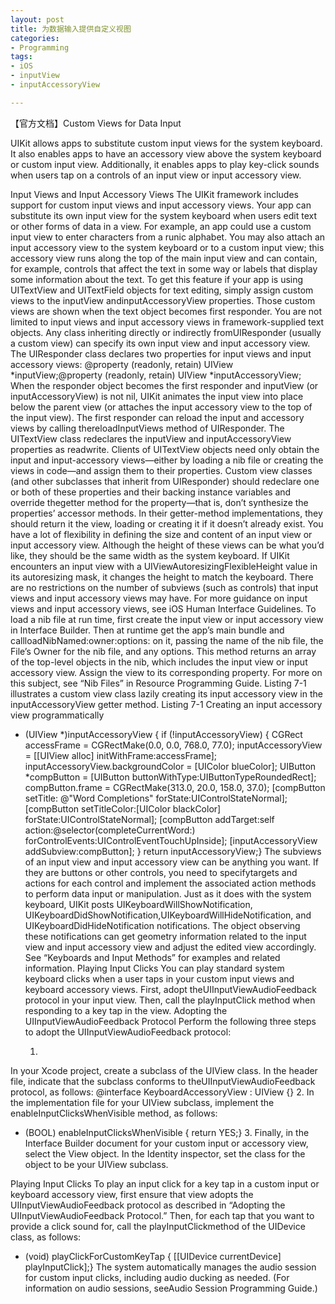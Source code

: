 ```yaml
---
layout: post
title: 为数据输入提供自定义视图
categories:
- Programming
tags:
- iOS
- inputView
- inputAccessoryView

---
```


【官方文档】Custom Views for Data Input


UIKit allows apps to substitute custom input views for the system keyboard. It also enables apps to have an accessory view above the system keyboard or custom input view. Additionally, it enables apps to play key-click sounds when users tap on a controls of an input view or input accessory view.

Input Views and Input Accessory Views
The UIKit framework includes support for custom input views and input accessory views. Your app can substitute its own input view for the system keyboard when users edit text or other forms of data in a view. For example, an app could use a custom input view to enter characters from a runic alphabet. You may also attach an input accessory view to the system keyboard or to a custom input view; this accessory view runs along the top of the main input view and can contain, for example, controls that affect the text in some way or labels that display some information about the text.
To get this feature if your app is using UITextView and UITextField objects for text editing, simply assign custom views to the inputView andinputAccessoryView properties. Those custom views are shown when the text object becomes first responder.
You are not limited to input views and input accessory views in framework-supplied text objects. Any class inheriting directly or indirectly fromUIResponder (usually a custom view) can specify its own input view and input accessory view. The UIResponder class declares two properties for input views and input accessory views:
@property (readonly, retain) UIView *inputView;@property (readonly, retain) UIView *inputAccessoryView;
When the responder object becomes the first responder and inputView (or inputAccessoryView) is not nil, UIKit animates the input view into place below the parent view (or attaches the input accessory view to the top of the input view). The first responder can reload the input and accessory views by calling thereloadInputViews method of UIResponder.
The UITextView class redeclares the inputView and inputAccessoryView properties as readwrite. Clients of UITextView objects need only obtain the input and input-accessory views—either by loading a nib file or creating the views in code—and assign them to their properties. Custom view classes (and other subclasses that inherit from UIResponder) should redeclare one or both of these properties and their backing instance variables and override thegetter method for the property—that is, don’t synthesize the properties’ accessor methods. In their getter-method implementations, they should return it the view, loading or creating it if it doesn’t already exist.
You have a lot of flexibility in defining the size and content of an input view or input accessory view. Although the height of these views can be what you’d like, they should be the same width as the system keyboard. If UIKit encounters an input view with a UIViewAutoresizingFlexibleHeight value in its autoresizing mask, it changes the height to match the keyboard. There are no restrictions on the number of subviews (such as controls) that input views and input accessory views may have. For more guidance on input views and input accessory views, see iOS Human Interface Guidelines.
To load a nib file at run time, first create the input view or input accessory view in Interface Builder. Then at runtime get the app’s main bundle and callloadNibNamed:owner:options: on it, passing the name of the nib file, the File’s Owner for the nib file, and any options. This method returns an array of the top-level objects in the nib, which includes the input view or input accessory view. Assign the view to its corresponding property. For more on this subject, see “Nib Files” in Resource Programming Guide.
Listing 7-1 illustrates a custom view class lazily creating its input accessory view in the inputAccessoryView getter method.
Listing 7-1  Creating an input accessory view programmatically
- (UIView *)inputAccessoryView {    if (!inputAccessoryView) {        CGRect accessFrame = CGRectMake(0.0, 0.0, 768.0, 77.0);        inputAccessoryView = [[UIView alloc] initWithFrame:accessFrame];        inputAccessoryView.backgroundColor = [UIColor blueColor];        UIButton *compButton = [UIButton buttonWithType:UIButtonTypeRoundedRect];        compButton.frame = CGRectMake(313.0, 20.0, 158.0, 37.0);        [compButton setTitle: @"Word Completions" forState:UIControlStateNormal];        [compButton setTitleColor:[UIColor blackColor] forState:UIControlStateNormal];        [compButton addTarget:self action:@selector(completeCurrentWord:)            forControlEvents:UIControlEventTouchUpInside];        [inputAccessoryView addSubview:compButton];    }    return inputAccessoryView;}
The subviews of an input view and input accessory view can be anything you want. If they are buttons or other controls, you need to specifytargets and actions for each control and implement the associated action methods to perform data input or manipulation.
Just as it does with the system keyboard, UIKit posts UIKeyboardWillShowNotification, UIKeyboardDidShowNotification,UIKeyboardWillHideNotification, and UIKeyboardDidHideNotification notifications. The object observing these notifications can get geometry information related to the input view and input accessory view and adjust the edited view accordingly. See “Keyboards and Input Methods” for examples and related information.
Playing Input Clicks
You can play standard system keyboard clicks when a user taps in your custom input views and keyboard accessory views. First, adopt theUIInputViewAudioFeedback protocol in your input view. Then, call the playInputClick method when responding to a key tap in the view.
Adopting the UIInputViewAudioFeedback Protocol
Perform the following three steps to adopt the UIInputViewAudioFeedback protocol:

  1. 
In your Xcode project, create a subclass of the UIView class. In the header file, indicate that the subclass conforms to theUIInputViewAudioFeedback protocol, as follows:
@interface KeyboardAccessoryView : UIView <UIInputViewAudioFeedback> {}
  2. 
In the implementation file for your UIView subclass, implement the enableInputClicksWhenVisible method, as follows:
- (BOOL) enableInputClicksWhenVisible {    return YES;}
  3. 
Finally, in the Interface Builder document for your custom input or accessory view, select the View object. In the Identity inspector, set the class for the object to be your UIView subclass.

Playing Input Clicks
To play an input click for a key tap in a custom input or keyboard accessory view, first ensure that view adopts the UIInputViewAudioFeedback protocol as described in “Adopting the UIInputViewAudioFeedback Protocol.” Then, for each tap that you want to provide a click sound for, call the playInputClickmethod of the UIDevice class, as follows:
- (void) playClickForCustomKeyTap {   [[UIDevice currentDevice] playInputClick];}
The system automatically manages the audio session for custom input clicks, including audio ducking as needed. (For information on audio sessions, seeAudio Session Programming Guide.)